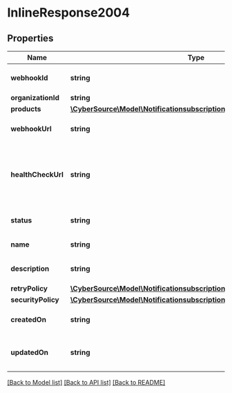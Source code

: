 # InlineResponse2004

## Properties
Name | Type | Description | Notes
------------ | ------------- | ------------- | -------------
**webhookId** | **string** | Webhook Id. This is generated by the server. | [optional] 
**organizationId** | **string** | Organization ID. | [optional] 
**products** | [**\CyberSource\Model\Notificationsubscriptionsv2webhooksProducts[]**](Notificationsubscriptionsv2webhooksProducts.md) |  | [optional] 
**webhookUrl** | **string** | The client&#39;s endpoint (URL) to receive webhooks. | [optional] 
**healthCheckUrl** | **string** | The client&#39;s health check endpoint (URL). This should be as close as possible to the actual webhookUrl. | [optional] 
**status** | **string** | Webhook status. | [optional] [default to 'INACTIVE']
**name** | **string** | Client friendly webhook name. | [optional] 
**description** | **string** | Client friendly webhook description. | [optional] 
**retryPolicy** | [**\CyberSource\Model\Notificationsubscriptionsv2webhooksRetryPolicy**](Notificationsubscriptionsv2webhooksRetryPolicy.md) |  | [optional] 
**securityPolicy** | [**\CyberSource\Model\Notificationsubscriptionsv2webhooksSecurityPolicy**](Notificationsubscriptionsv2webhooksSecurityPolicy.md) |  | [optional] 
**createdOn** | **string** | Date on which webhook was created/registered. | [optional] 
**updatedOn** | **string** | Date on which webhook was most recently updated. | [optional] 

[[Back to Model list]](../README.md#documentation-for-models) [[Back to API list]](../README.md#documentation-for-api-endpoints) [[Back to README]](../README.md)


